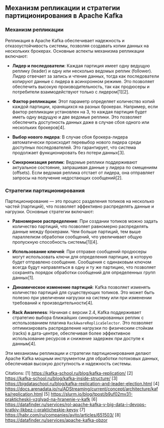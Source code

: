 ## Механизм репликации и стратегии партиционирования в Apache Kafka

### **Механизм репликации**

Репликация в Apache Kafka обеспечивает надежность и отказоустойчивость системы, позволяя создавать копии данных на нескольких брокерах. Основные аспекты механизма репликации включают:

- **Лидер и последователи**: Каждая партиция имеет одну ведущую реплику (leader) и одну или несколько ведомых реплик (follower). Лидер отвечает за запись и чтение данных, тогда как последователи копируют данные с лидера в асинхронном режиме. Это позволяет обеспечить высокую производительность, так как продюсеры и потребители взаимодействуют только с лидером[1][2].

- **Фактор репликации**: Этот параметр определяет количество копий каждой партиции, хранящихся на разных брокерах. Например, если фактор репликации установлен на 3, то каждая партиция будет иметь одну ведущую и две ведомые реплики. Это позволяет обеспечить доступность данных даже в случае сбоя одного или нескольких брокеров[4].

- **Выбор нового лидера**: В случае сбоя брокера-лидера автоматически происходит перевыбор нового лидера среди доступных последователей. Это гарантирует, что система продолжает функционировать без потери данных[3].

- **Синхронизация реплик**: Ведомые реплики поддерживают актуальное состояние, запрашивая данные у лидера по смещениям (offsets). Если ведомая реплика отстает от лидера, она отправляет запросы на получение недостающих сообщений[2].

### **Стратегии партиционирования**

Партиционирование — это процесс разделения топиков на несколько частей (партиций), что позволяет эффективно распределять данные и нагрузки. Основные стратегии включают:

- **Равномерное распределение**: При создании топиков можно задать количество партиций, что позволяет равномерно распределять данные между брокерами. Чем больше партиций, тем выше параллелизм обработки сообщений, что увеличивает общую пропускную способность системы[1][4].

- **Использование ключей**: При отправке сообщений продюсеры могут использовать ключи для определения партиции, в которую будет отправлено сообщение. Сообщения с одинаковым ключом всегда будут направляться в одну и ту же партицию, что позволяет сохранять порядок обработки сообщений для определенных групп данных[1].

- **Динамическое изменение партиций**: Kafka позволяет изменять количество партиций для существующих топиков. Это может быть полезно при увеличении нагрузки на систему или при изменении требований к производительности[4].

- **Rack Awareness**: Начиная с версии 2.4, Kafka поддерживает стратегию выбора ближайших синхронизированных реплик с использованием плагина `RackAwareReplicaSelector`. Это позволяет оптимизировать распределение нагрузки по физическим стойкам (racks) в дата-центре, обеспечивая более эффективное использование ресурсов и снижение задержек при доступе к данным[4].

Эти механизмы репликации и стратегии партиционирования делают Apache Kafka мощным инструментом для обработки потоковых данных, обеспечивая высокую доступность и надежность системы.

Citations:
[1] https://kafka-school.ru/blog/kafka-replication/
[2] https://kafka-school.ru/blog/kafka-inside-structure/
[3] https://bigdataschool.ru/blog/kafka-replication-and-leader-election.html
[4] https://docs.arenadata.io/ru/ADStreaming/current/concept/architecture/kafka/replication.html
[5] https://slurm.io/blog/tpost/b9uf02mv31-prakticheskii-vzglyad-na-hranenie-v-kafk
[6] https://datafinder.ru/services/rol-apache-kafka-v-big-data-i-devops-kratkiy-likbez-i-prakticheskie-keysy
[7] https://habr.com/ru/companies/avito/articles/651503/
[8] https://datafinder.ru/services/apache-kafka-obzor